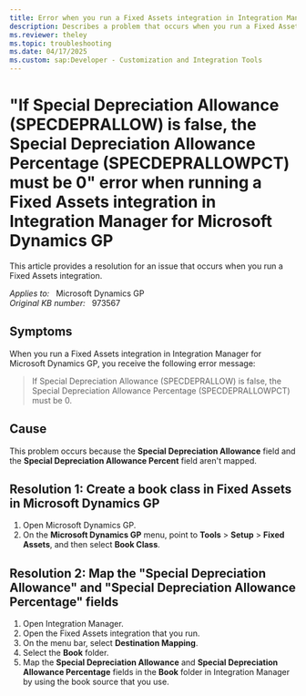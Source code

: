 ```yaml
---
title: Error when you run a Fixed Assets integration in Integration Manager for Microsoft Dynamics GP
description: Describes a problem that occurs when you run a Fixed Assets integration in Integration Manager for Microsoft Dynamics GP. A resolution is provided.
ms.reviewer: theley
ms.topic: troubleshooting
ms.date: 04/17/2025
ms.custom: sap:Developer - Customization and Integration Tools
---
```

# "If Special Depreciation Allowance (SPECDEPRALLOW) is false, the Special Depreciation Allowance Percentage (SPECDEPRALLOWPCT) must be 0" error when running a Fixed Assets integration in Integration Manager for Microsoft Dynamics GP

This article provides a resolution for an issue that occurs when you run a Fixed Assets integration.

_Applies to:_ &nbsp; Microsoft Dynamics GP  
_Original KB number:_ &nbsp; 973567

## Symptoms

When you run a Fixed Assets integration in Integration Manager for Microsoft Dynamics GP, you receive the following error message:

> If Special Depreciation Allowance (SPECDEPRALLOW) is false, the Special Depreciation Allowance Percentage (SPECDEPRALLOWPCT) must be 0.

## Cause

This problem occurs because the **Special Depreciation Allowance** field and the **Special Depreciation Allowance Percent** field aren't mapped.

## Resolution 1: Create a book class in Fixed Assets in Microsoft Dynamics GP

1. Open Microsoft Dynamics GP.
2. On the **Microsoft Dynamics GP** menu, point to **Tools** > **Setup** > **Fixed Assets**, and then select **Book Class**.

## Resolution 2: Map the "Special Depreciation Allowance" and "Special Depreciation Allowance Percentage" fields

1. Open Integration Manager.
2. Open the Fixed Assets integration that you run.
3. On the menu bar, select **Destination Mapping**.
4. Select the **Book** folder.
5. Map the **Special Depreciation Allowance** and **Special Depreciation Allowance Percentage** fields in the **Book** folder in Integration Manager by using the book source that you use.
